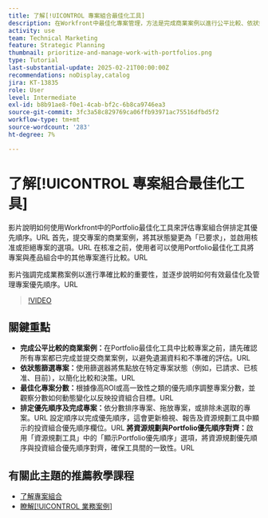 ```yaml
---
title: 了解[!UICONTROL 專案組合最佳化工具]
description: 在Workfront中最佳化專案管理，方法是完成商業案例以進行公平比較、依狀態篩選專案、動態調整分數、有效排定專案的優先順序，以及根據投資組合目標調整資源規劃。
activity: use
team: Technical Marketing
feature: Strategic Planning
thumbnail: prioritize-and-manage-work-with-portfolios.png
type: Tutorial
last-substantial-update: 2025-02-21T00:00:00Z
recommendations: noDisplay,catalog
jira: KT-13835
role: User
level: Intermediate
exl-id: b8b91ae8-f0e1-4cab-bf2c-6b8ca9746ea3
source-git-commit: 3fc3a58c829769ca06ffb93971ac75516dfbd5f2
workflow-type: tm+mt
source-wordcount: '283'
ht-degree: 7%

---
```


# 了解[!UICONTROL 專案組合最佳化工具]

影片說明如何使用Workfront中的Portfolio最佳化工具來評估專案組合併排定其優先順序。&#x200B;URL 首先，提交專案的商業案例，將其狀態變更為「已要求」，並啟用核准或拒絕專案的選項。&#x200B;URL 在核准之前，使用者可以使用Portfolio最佳化工具將專案與產品組合中的其他專案進行比較。&#x200B;URL

影片強調完成業務案例以進行準確比較的重要性，並逐步說明如何有效最佳化及管理專案優先順序。&#x200B;URL

>[!VIDEO](https://video.tv.adobe.com/v/3446275/?quality=12&learn=on&enablevpops)

## 關鍵重點

* **完成公平比較的商業案例：**&#x200B;在Portfolio最佳化工具中比較專案之前，請先確認所有專案都已完成並提交商業案例，以避免遺漏資料和不準確的評估。&#x200B;URL
* **依狀態篩選專案：**&#x200B;使用篩選器將焦點放在特定專案狀態（例如，已請求、已核准、目前），以簡化比較和決策。&#x200B;URL
* **最佳化專案分數：**&#x200B;根據像高ROI或高一致性之類的優先順序調整專案分數，並觀察分數如何動態變化以反映投資組合目標。&#x200B;URL
* **排定優先順序及完成專案：**&#x200B;依分數排序專案、拖放專案，或排除未選取的專案。&#x200B;URL 設定順序以完成優先順序，這會更新檢視、報告及資源規劃工具中顯示的投資組合優先順序欄位。&#x200B;URL **將資源規劃與Portfolio優先順序對齊：**&#x200B;啟用「資源規劃工具」中的「顯示Portfolio優先順序」選項，將資源規劃優先順序與投資組合優先順序對齊，確保工具間的一致性。&#x200B;URL


## 有關此主題的推薦教學課程

* [了解專案組合](/help/portfolios-and-programs/overview-of-adobe-workfront-portfolios.md)
* [瞭解[!UICONTROL 業務案例]](/help/portfolios-and-programs/introduction-to-the-business-case.md)
